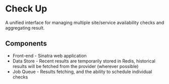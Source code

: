 Check Up
====

A unified interface for managing multiple site/service availability checks and aggregating result.

## Components

* Front-end  - Sinatra web application
* Data Store - Recent results are temporarily stored in Redis, historical results will be fetched from the provider (wherever possible)
* Job Queue  - Results fetching, and the ability to schedule individual checks



